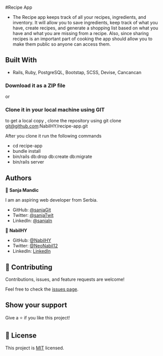#Recipe App

- The Recipe app keeps track of all your recipes, ingredients, and inventory. It will allow you to save ingredients, keep track of what you have, create recipes, and generate a shopping list based on what you have and what you are missing from a recipe. Also, since sharing recipes is an important part of cooking the app should allow you to make them public so anyone can access them.

## Built With

- Rails, Ruby, PostgreSQL, Bootstap, SCSS, Devise, Cancancan

### Download it as a ZIP file

or

### Clone it in your local machine using GIT

to get a local copy , clone the repository using git clone
git@github.com:NabilHY/recipe-app.git

After you clone it run the following commands

- cd recipe-app
- bundle install
- bin/rails db:drop db:create db:migrate
- bin/rails server

## Authors

👤 **Sanja Mandic**

I am an aspiring web developer from Serbia.

- GitHub: [@sanjaGit](https://github.com/Sanja969)
- Twitter: [@sanjaTwit](https://twitter.com/SanjaMandic42)
- LinkedIn: [@sanjaIn](https://linkedin.com/in/sanja-mandic-823995a2/)

👤 **NabilHY**

- GitHub: [@NabilHY](https://github.com/NabilHY)
- Twitter: [@NeoNabil12](https://twitter.com/NeoNabil2)
- LinkedIn: [LinkedIn](https://www.linkedin.com/in/nabil-hayoun/)

## 🤝 Contributing

Contributions, issues, and feature requests are welcome!

Feel free to check the [issues page](https://github.com/NabilHY/recipe-app/issues).

## Show your support

Give a ⭐️ if you like this project!

## 📝 License

This project is [MIT](https://github.com/NabilHY/recipe-app/blob/dev/MIT.md) licensed.
